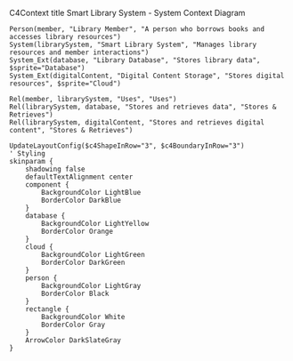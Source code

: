 
C4Context
    title Smart Library System - System Context Diagram

    Person(member, "Library Member", "A person who borrows books and accesses library resources")
    System(librarySystem, "Smart Library System", "Manages library resources and member interactions")
    System_Ext(database, "Library Database", "Stores library data", $sprite="Database")
    System_Ext(digitalContent, "Digital Content Storage", "Stores digital resources", $sprite="Cloud")

    Rel(member, librarySystem, "Uses", "Uses")
    Rel(librarySystem, database, "Stores and retrieves data", "Stores & Retrieves")
    Rel(librarySystem, digitalContent, "Stores and retrieves digital content", "Stores & Retrieves")

    UpdateLayoutConfig($c4ShapeInRow="3", $c4BoundaryInRow="3")
    ' Styling
    skinparam {
        shadowing false
        defaultTextAlignment center
        component {
            BackgroundColor LightBlue
            BorderColor DarkBlue
        }
        database {
            BackgroundColor LightYellow
            BorderColor Orange
        }
        cloud {
            BackgroundColor LightGreen
            BorderColor DarkGreen
        }
        person {
            BackgroundColor LightGray
            BorderColor Black
        }
        rectangle {
            BackgroundColor White
            BorderColor Gray
        }
        ArrowColor DarkSlateGray
    }
